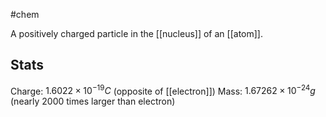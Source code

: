 #chem 

A positively charged particle in the [[nucleus]] of an [[atom]].

## Stats
Charge: $1.6022\times10^{-19}C$ (opposite of [[electron]])
Mass: $1.67262\times10^{-24}g$ (nearly 2000 times larger than electron)

